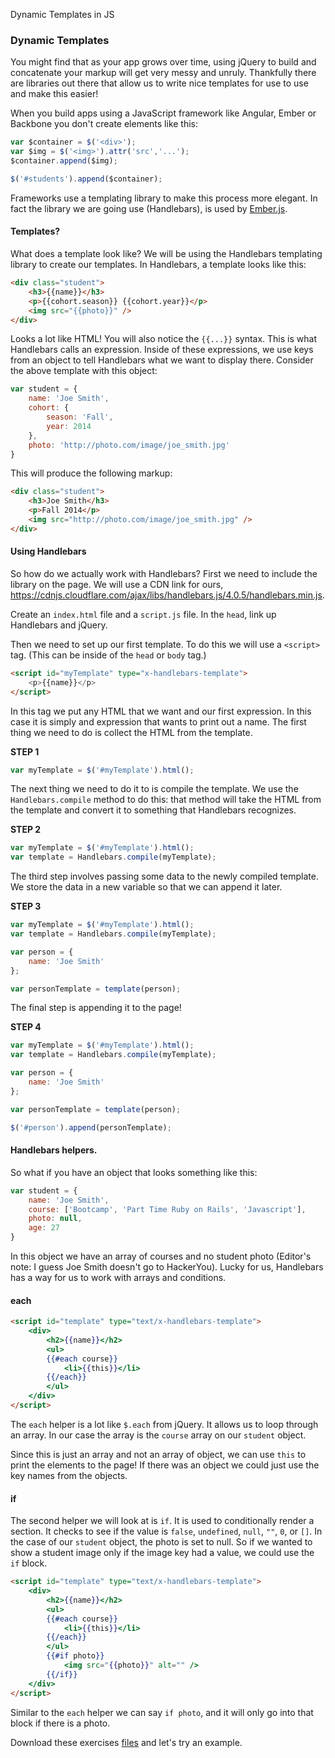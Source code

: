 Dynamic Templates in JS

### Dynamic Templates

You might find that as your app grows over time, using jQuery to build and concatenate your markup will get very messy and unruly. Thankfully there are libraries out there that allow us to write nice templates for use to use and make this easier!

When you build apps using a JavaScript framework like Angular, Ember or Backbone you don't create elements like this:

```js
var $container = $('<div>');
var $img = $('<img>').attr('src','...');
$container.append($img);

$('#students').append($container);
```

Frameworks use a templating library to make this process more elegant. In fact the library we are going use (Handlebars), is used by [Ember.js](http://emberjs.com/).

#### Templates?

What does a template look like? We will be using the Handlebars templating library to create our templates. In Handlebars, a template looks like this:

```html
<div class="student">
	<h3>{{name}}</h3>
	<p>{{cohort.season}} {{cohort.year}}</p>
	<img src="{{photo}}" />
</div>
```

Looks a lot like HTML! You will also notice the `{{...}}` syntax. This is what Handlebars calls an expression. Inside of these expressions, we use keys from an object to tell Handlebars what we want to display there. Consider the above template with this object:

```js
var student = {
	name: 'Joe Smith',
	cohort: {
		season: 'Fall',
		year: 2014
	},
	photo: 'http://photo.com/image/joe_smith.jpg'
}
```

This will produce the following markup:

```html
<div class="student">
	<h3>Joe Smith</h3>
	<p>Fall 2014</p>
	<img src="http://photo.com/image/joe_smith.jpg" />
</div>
```

#### Using Handlebars

So how do we actually work with Handlebars? First we need to include the library on the page. We will use a CDN link for ours, <https://cdnjs.cloudflare.com/ajax/libs/handlebars.js/4.0.5/handlebars.min.js>.

Create an `index.html` file and a `script.js` file. In the `head`, link up Handlebars and jQuery.

Then we need to set up our first template. To do this we will use a `<script>` tag. (This can be inside of the `head` or `body` tag.)

```html
<script id="myTemplate" type="x-handlebars-template">
	<p>{{name}}</p>
</script>
``` 

In this tag we put any HTML that we want and our first expression. In this case it is simply and expression that wants to print out a name. The first thing we need to do is collect the HTML from the template.

**STEP 1**

```js
var myTemplate = $('#myTemplate').html();
```

The next thing we need to do it to is compile the template. We use the `Handlebars.compile` method to do this: that method will take the HTML from the template and convert it to something that Handlebars recognizes.

**STEP 2**
```js
var myTemplate = $('#myTemplate').html();
var template = Handlebars.compile(myTemplate);
```

The third step involves passing some data to the newly compiled template. We store the data in a new variable so that we can append it later.

**STEP 3**
```js
var myTemplate = $('#myTemplate').html();
var template = Handlebars.compile(myTemplate);

var person = {
	name: 'Joe Smith'
};

var personTemplate = template(person);
```

The final step is appending it to the page!

**STEP 4**
```js
var myTemplate = $('#myTemplate').html();
var template = Handlebars.compile(myTemplate);

var person = {
	name: 'Joe Smith'
};

var personTemplate = template(person);

$('#person').append(personTemplate);
```

#### Handlebars helpers.

So what if you have an object that looks something like this:

```js
var student = {
	name: 'Joe Smith',
	course: ['Bootcamp', 'Part Time Ruby on Rails', 'Javascript'],
	photo: null,
	age: 27
}
```

In this object we have an array of courses and no student photo (Editor's note: I guess Joe Smith doesn't go to HackerYou). Lucky for us, Handlebars has a way for us to work with arrays and conditions.


#### each

```html
<script id="template" type="text/x-handlebars-template">
    <div>
		<h2>{{name}}</h2>
	  	<ul>
	    {{#each course}}
	      	<li>{{this}}</li>
	    {{/each}}
	  	</ul>
    </div>
</script>
``` 


The `each` helper is a lot like `$.each` from jQuery. It allows us to loop through an array. In our case the array is the `course` array on our `student` object.

Since this is just an array and not an array of object, we can use `this` to print the elements to the page! If there was an object we could just use the key names from the objects.

#### if 

The second helper we will look at is `if`. It is used to conditionally render a section. It checks to see if the value is `false`, `undefined`, `null`, `""`, `0`, or `[]`. In the case of our `student` object, the photo is set to null. So if we wanted to show a student image only if the image key had a value, we could use the `if` block.

```html
<script id="template" type="text/x-handlebars-template">
    <div>
		<h2>{{name}}</h2>
	  	<ul>
	    {{#each course}}
	      	<li>{{this}}</li>
	    {{/each}}
	  	</ul>
	  	{{#if photo}}
        	<img src="{{photo}}" alt="" />
      	{{/if}}
    </div>
</script>
```

Similar to the `each` helper we can say `if photo`, and it will only go into that block if there is a photo.

Download these exercises <a href="https://hychalknotes.s3.amazonaws.com/dynamic_templates_exercise.zip" class="exercise">files</a> and let's try an example.

 